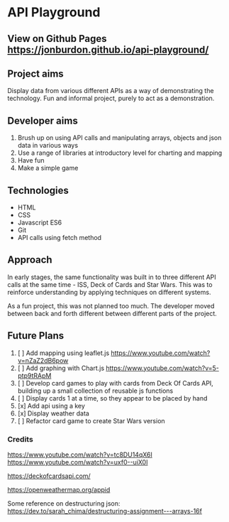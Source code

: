 
# API Playground

## View on Github Pages https://jonburdon.github.io/api-playground/

## Project aims
Display data from various different APIs as a way of demonstrating the technology. Fun and informal project, purely to act as a demonstration.

## Developer aims
1. Brush up on using API calls and manipulating arrays, objects and json data in various ways
2. Use a range of libraries at introductory level for charting and mapping
3. Have fun
4. Make a simple game

## Technologies
* HTML
* CSS
* Javascript ES6
* Git
* API calls using fetch method

## Approach
In early stages, the same functionality was built in to three different API calls at the same time - ISS, Deck of Cards and Star Wars. This was to reinforce understanding by applying techniques on different systems.

As a fun project, this was not planned too much. The developer moved between back and forth different between different parts of the project.

## Future Plans
1. [ ] Add mapping using leaflet.js https://www.youtube.com/watch?v=nZaZ2dB6pow
2. [ ] Add graphing with Chart.js https://www.youtube.com/watch?v=5-ptp9tRApM
3. [ ] Develop card games to play with cards from Deck Of Cards API, building up a small collection of reusable js functions
4. [ ] Display cards 1 at a time, so they appear to be placed by hand
5. [x] Add api using a key
6. [x] Display weather data
7. [ ] Refactor card game to create Star Wars version



### Credits
https://www.youtube.com/watch?v=tc8DU14qX6I
https://www.youtube.com/watch?v=uxf0--uiX0I


https://deckofcardsapi.com/

https://openweathermap.org/appid

Some reference on destructuring json: https://dev.to/sarah_chima/destructuring-assignment---arrays-16f
